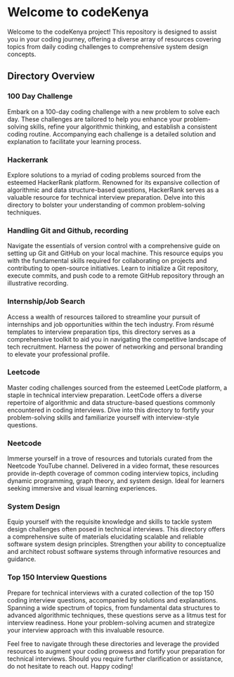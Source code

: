 # Welcome to codeKenya

Welcome to the codeKenya project! This repository is designed to assist you in your coding journey, offering a diverse array of resources covering topics from daily coding challenges to comprehensive system design concepts.

## Directory Overview

### 100 Day Challenge
Embark on a 100-day coding challenge with a new problem to solve each day. These challenges are tailored to help you enhance your problem-solving skills, refine your algorithmic thinking, and establish a consistent coding routine. Accompanying each challenge is a detailed solution and explanation to facilitate your learning process.

### Hackerrank
Explore solutions to a myriad of coding problems sourced from the esteemed HackerRank platform. Renowned for its expansive collection of algorithmic and data structure-based questions, HackerRank serves as a valuable resource for technical interview preparation. Delve into this directory to bolster your understanding of common problem-solving techniques.

### Handling Git and Github, recording
Navigate the essentials of version control with a comprehensive guide on setting up Git and GitHub on your local machine. This resource equips you with the fundamental skills required for collaborating on projects and contributing to open-source initiatives. Learn to initialize a Git repository, execute commits, and push code to a remote GitHub repository through an illustrative recording.

### Internship/Job Search
Access a wealth of resources tailored to streamline your pursuit of internships and job opportunities within the tech industry. From résumé templates to interview preparation tips, this directory serves as a comprehensive toolkit to aid you in navigating the competitive landscape of tech recruitment. Harness the power of networking and personal branding to elevate your professional profile.

### Leetcode
Master coding challenges sourced from the esteemed LeetCode platform, a staple in technical interview preparation. LeetCode offers a diverse repertoire of algorithmic and data structure-based questions commonly encountered in coding interviews. Dive into this directory to fortify your problem-solving skills and familiarize yourself with interview-style questions.

### Neetcode
Immerse yourself in a trove of resources and tutorials curated from the Neetcode YouTube channel. Delivered in a video format, these resources provide in-depth coverage of common coding interview topics, including dynamic programming, graph theory, and system design. Ideal for learners seeking immersive and visual learning experiences.

### System Design
Equip yourself with the requisite knowledge and skills to tackle system design challenges often posed in technical interviews. This directory offers a comprehensive suite of materials elucidating scalable and reliable software system design principles. Strengthen your ability to conceptualize and architect robust software systems through informative resources and guidance.

### Top 150 Interview Questions
Prepare for technical interviews with a curated collection of the top 150 coding interview questions, accompanied by solutions and explanations. Spanning a wide spectrum of topics, from fundamental data structures to advanced algorithmic techniques, these questions serve as a litmus test for interview readiness. Hone your problem-solving acumen and strategize your interview approach with this invaluable resource.

Feel free to navigate through these directories and leverage the provided resources to augment your coding prowess and fortify your preparation for technical interviews. Should you require further clarification or assistance, do not hesitate to reach out. Happy coding!